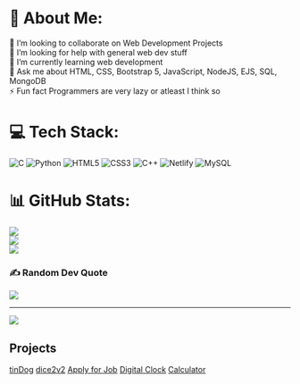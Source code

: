 # 💫 About Me:
👯 I’m looking to collaborate on Web Development Projects<br>🤝 I’m looking for help with general web dev stuff<br>🌱 I’m currently learning web development<br>💬 Ask me about HTML, CSS, Bootstrap 5, JavaScript, NodeJS, EJS, SQL, MongoDB<br>⚡ Fun fact Programmers are very lazy or atleast I think so


# 💻 Tech Stack:
![C](https://img.shields.io/badge/c-%2300599C.svg?style=for-the-badge&logo=c&logoColor=white) ![Python](https://img.shields.io/badge/python-3670A0?style=for-the-badge&logo=python&logoColor=ffdd54) ![HTML5](https://img.shields.io/badge/html5-%23E34F26.svg?style=for-the-badge&logo=html5&logoColor=white) ![CSS3](https://img.shields.io/badge/css3-%231572B6.svg?style=for-the-badge&logo=css3&logoColor=white) ![C++](https://img.shields.io/badge/c++-%2300599C.svg?style=for-the-badge&logo=c%2B%2B&logoColor=white) ![Netlify](https://img.shields.io/badge/netlify-%23000000.svg?style=for-the-badge&logo=netlify&logoColor=#00C7B7) ![MySQL](https://img.shields.io/badge/mysql-%2300f.svg?style=for-the-badge&logo=mysql&logoColor=white)
# 📊 GitHub Stats:
![](https://github-readme-stats.vercel.app/api?username=mohdshahzil&theme=dark&hide_border=false&include_all_commits=true&count_private=true)<br/>
![](https://github-readme-streak-stats.herokuapp.com/?user=mohdshahzil&theme=dark&hide_border=false)<br/>
![](https://github-readme-stats.vercel.app/api/top-langs/?username=mohdshahzil&theme=dark&hide_border=false&include_all_commits=true&count_private=true&layout=compact)

### ✍️ Random Dev Quote
![](https://quotes-github-readme.vercel.app/api?type=horizontal&theme=radical)

---
[![](https://visitcount.itsvg.in/api?id=mohdshahzil&icon=0&color=0)](https://visitcount.itsvg.in)

## Projects

[tinDog](https://mohdshahzil.github.io/tindog.github.io/)
[dice2v2](https://mohdshahzil.github.io/dice2v2/)
[Apply for Job](https://mohdshahzil.github.io/JobApplication/)
[Digital Clock](https://mohdshahzil.github.io/Digital-Clock/)
[Calculator](https://mohdshahzil.github.io/Calculator/)

<!-- Proudly created with GPRM ( https://gprm.itsvg.in ) -->
